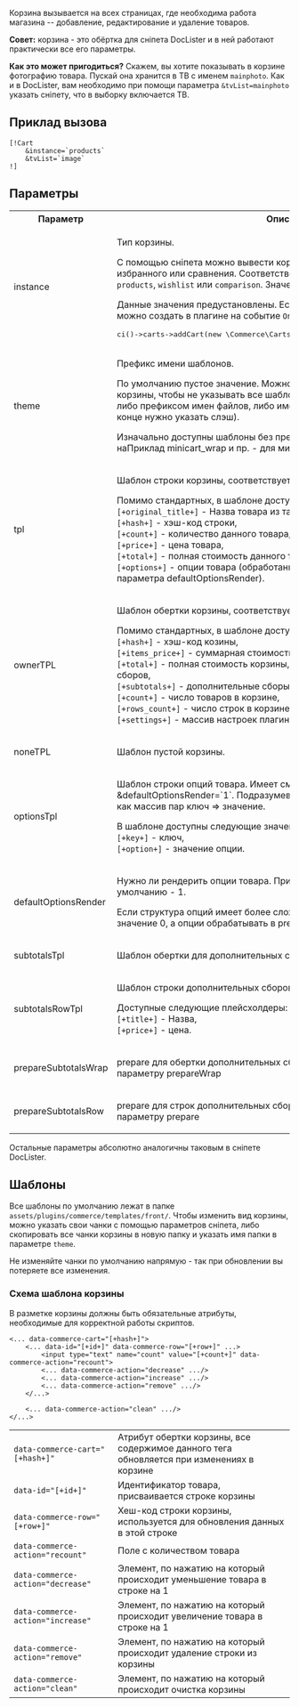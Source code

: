 
Корзина вызывается на всех страницах, где необходима работа магазина -- добавление, редактирование и удаление товаров.

**Совет:** корзина - это обёртка для сніпета DocLister и в ней работают практически все его параметры.

**Как это может пригодиться?**
Скажем, вы хотите показывать в корзине фотографию товара. Пускай она хранится в ТВ с именем `mainphoto`. Как и в DocLister, вам необходимо при помощи параметра `&tvList=mainphoto` указать сніпету, что в выборку включается ТВ.

## Приклад вызова ##

```
[!Cart
    &instance=`products`
    &tvList=`image`
!]
```
## Параметры ##

<table>
	<tr>
		<th>Параметр</th>
		<th>Опис</th>
	</tr><tr>
		<td>instance</td>
		<td>
			<p>Тип корзины.</p>
			<p>С помощью сніпета можно вывести корзину с товарами, либо списки избранного или сравнения. Соответственно, значение может быть <code>products</code>, <code>wishlist</code> или <code>comparison</code>. Значення за замовчуванням - <code>products</code></p>
			<p>Данные значения предустановлены. Если нужны другие списки, их можно создать в плагине на событие <code>OnInitializeCommerce</code>:</p>
			<pre>ci()->carts->addCart(new \Commerce\Carts\ProductsList($modx, 'listname'));</pre>
		</td>
	</tr><tr>
		<td>theme</td>
		<td>
			<p>Префикс имени шаблонов.</p>
			<p>По умолчанию пустое значение. Можно использовать для темизации корзины, чтобы не указывать все шаблоны по отдельности. Может быть либо префиксом имен файлов, либо именем вложенной папки (тогда в конце нужно указать слэш).</p>
			<p>Изначально доступны шаблоны без префикса и с префиксом "mini", наПриклад minicart_wrap и пр. - для миникорзины.</p></td>
	</tr><tr>
		<td>tpl</td>
		<td><p>Шаблон строки корзины, соответствует такому же параметру DocLister</p><p>Помимо стандартных, в шаблоне доступны следующие плейсхолдеры:<br><code>[+original_title+]</code> - Назва товара из таблицы site_content,<br><code>[+hash+]</code> - хэш-код строки,<br><code>[+count+]</code> - количество данного товара,<br><code>[+price+]</code> - цена товара,<br><code>[+total+]</code> - полная стоимость данного товара,<br><code>[+options+]</code> - опции товара (обработанные или нет, зависит от параметра defaultOptionsRender).</p></td>
	</tr><tr>
		<td>ownerTPL</td>
		<td><p>Шаблон обертки корзины, соответствует такому же параметру DocLister</p><p>Помимо стандартных, в шаблоне доступны следующие плейсхолдеры:<br><code>[+hash+]</code> - хэш-код козины,<br><code>[+items_price+]</code> - суммарная стоимость товаров,<br><code>[+total+]</code> - полная стоимость корзины, с учетом дополнительных сборов,<br><code>[+subtotals+]</code> - дополнительные сборы,<br><code>[+count+]</code> - число товаров в корзине,<br><code>[+rows_count+]</code> - число строк в корзине,<br><code>[+settings+]</code> - массив настроек плагина Commerce.</p></td>
	</tr><tr>
		<td>noneTPL</td>
		<td><p>Шаблон пустой корзины.</p></td>
	</tr><tr>
		<td>optionsTpl</td>
		<td><p>Шаблон строки опций товара. Имеет смысл только при &defaultOptionsRender=`1`. Подразумевается, что опции товара заданы как массив пар ключ => значение.</p><p>В шаблоне доступны следующие значения:<br><code>[+key+]</code> - ключ,<br><code>[+option+]</code> - значение опции.</p></td>
	</tr><tr>
		<td>defaultOptionsRender</td>
		<td><p>Нужно ли рендерить опции товара. Принимает значения 0 или 1, по умолчанию - 1.</p><p>Если структура опций имеет более сложный формат, можно поставить значение 0, а опции обрабатывать в prepare.</p></td>
	</tr><tr>
		<td>subtotalsTpl</td>
		<td><p>Шаблон обертки для дополнительных сборов.</p></td>
	</tr><tr>
		<td>subtotalsRowTpl</td>
		<td><p>Шаблон строки дополнительных сборов.</p><p>Доступные следующие плейсхолдеры:<br><code>[+title+]</code> - Назва,<br><code>[+price+]</code> - цена.</p></td>
	</tr><tr>
		<td>prepareSubtotalsWrap</td>
		<td><p>prepare для обертки дополнительных сборов, действие аналогично параметру prepareWrap</p></td>
	</tr><tr>
		<td>prepareSubtotalsRow</td>
		<td><p>prepare для строк дополнительных сборов, действие аналогично параметру prepare</p></td>
	</tr>
</table>

Остальные параметры абсолютно аналогичны таковым в сніпете DocLister.

## Шаблоны ##
Все шаблоны по умолчанию лежат в папке `assets/plugins/commerce/templates/front/`. Чтобы изменить вид корзины, можно указать свои чанки с помощью параметров сніпета, либо скопировать все чанки корзины в новую папку и указать имя папки в параметре `theme`.

Не изменяйте чанки по умолчанию напрямую - так при обновлении вы потеряете все изменения.

### Схема шаблона корзины ###

В разметке корзины должны быть обязательные атрибуты, необходимые для корректной работы скриптов.

```
<... data-commerce-cart="[+hash+]">
	<... data-id="[+id+]" data-commerce-row="[+row+]" ...>
		<input type="text" name="count" value="[+count+]" data-commerce-action="recount">
		<... data-commerce-action="decrease" .../>
		<... data-commerce-action="increase" .../>
		<... data-commerce-action="remove" .../>
	</...>
	
	<... data-commerce-action="clean" .../>
</...>      
```

<table width="100%">
	<tr><td><code>data-commerce-cart="[+hash+]"</code></td><td>Атрибут обертки корзины, все содержимое данного тега обновляется при изменениях в корзине</td></tr>
	<tr><td><code>data-id="[+id+]"</code></td><td>Идентификатор товара, присваивается строке корзины</td></tr>
	<tr><td><code>data-commerce-row="[+row+]"</code></td><td>Хеш-код строки корзины, используется для обновления данных в этой строке</td></tr>
	<tr><td><code>data-commerce-action="recount"</code></td><td>Поле с количеством товара</td></tr>
	<tr><td><code>data-commerce-action="decrease"</code></td><td>Элемент, по нажатию на который происходит уменьшение товара в строке на 1</td></tr>
	<tr><td><code>data-commerce-action="increase"</code></td><td>Элемент, по нажатию на который происходит увеличение товара в строке на 1</td></tr>
	<tr><td><code>data-commerce-action="remove"</code></td><td>Элемент, по нажатию на который происходит удаление строки из корзины</td></tr>
	<tr><td><code>data-commerce-action="clean"</code></td><td>Элемент, по нажатию на который происходит очистка корзины</td></tr>
</table>
